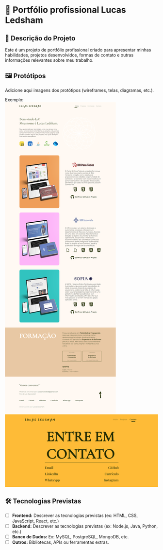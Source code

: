 # 📌 Portfólio profissional Lucas Ledsham

## 📖 Descrição do Projeto
Este é um projeto de portfólio profissional criado para apresentar minhas habilidades, projetos desenvolvidos, formas de contato e outras informações relevantes sobre meu trabalho. 

## 🖼️ Protótipos
Adicione aqui imagens dos protótipos (wireframes, telas, diagramas, etc.).

Exemplo:  
![Tela Inicial](./prototipos/tela-inicial.png)  
![Tela de Login](./prototipos/tela-contato.png)  

## 🛠 Tecnologias Previstas
- [ ] **Frontend:** Descrever as tecnologias previstas (ex: HTML, CSS, JavaScript, React, etc.)
- [ ] **Backend:** Descrever as tecnologias previstas (ex: Node.js, Java, Python, etc.)
- [ ] **Banco de Dados:** Ex: MySQL, PostgreSQL, MongoDB, etc.
- [ ] **Outros:** Bibliotecas, APIs ou ferramentas extras.
